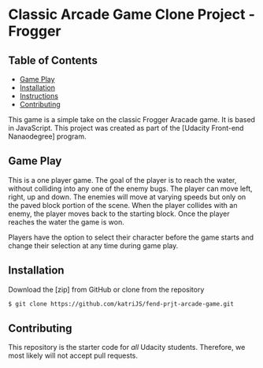 # Classic Arcade Game Clone Project - Frogger

## Table of Contents

* [Game Play](#gameplay)
* [Installation](#installation)
* [Instructions](#instructions)
* [Contributing](#contributing)

This game is a simple take on the classic Frogger Aracade game. It is based in JavaScript. This project was created as part of the [Udacity Front-end Nanaodegree] program.


## Game Play
 This is a one player game. The goal of the player is to reach the water, without colliding into any one of the enemy bugs. The player can move left, right, up and down. The enemies will move at varying speeds but only on the paved block portion of the scene. When the player collides with an enemy, the player moves back to the starting block. Once the player reaches the water the game is won.

 Players have the option to select their character before the game starts and change their selection at any time during game play.

## Installation

 Download the [zip] from GitHub or clone from the repository
 ```sh
 $ git clone https://github.com/katriJS/fend-prjt-arcade-game.git
 ```

## Contributing

This repository is the starter code for _all_ Udacity students. Therefore, we most likely will not accept pull requests.
